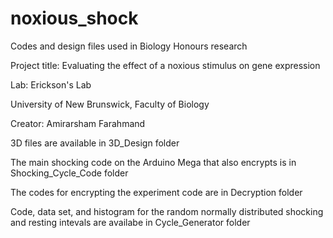 # noxious_shock

Codes and design files used in Biology Honours research


Project title: Evaluating the effect of a noxious stimulus on gene expression


Lab: Erickson's Lab

University of New Brunswick, Faculty of Biology

Creator: Amirarsham Farahmand







3D files are available in 3D_Design folder

The main shocking code on the Arduino Mega that also encrypts is in Shocking_Cycle_Code folder

The codes for encrypting the experiment code are in Decryption folder

Code, data set, and histogram for the random normally distributed shocking and resting intevals are availabe in Cycle_Generator folder

